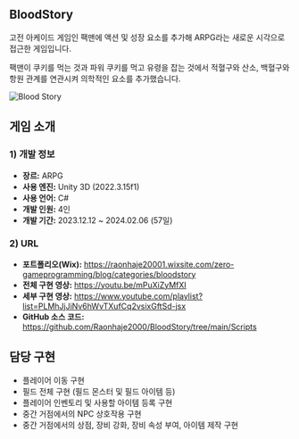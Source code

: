 ## BloodStory
고전 아케이드 게임인 팩맨에 액션 및 성장 요소를 추가해 ARPG라는 새로운 시각으로 접근한 게임입니다.

팩맨이 쿠키를 먹는 것과 파워 쿠키를 먹고 유령을 잡는 것에서 적혈구와 산소, 백혈구와 항원 관계를 연관시켜 의학적인 요소를 추가했습니다.


![Blood Story](https://github.com/Raonhaje2000/BloodStory/assets/81238355/05180d70-3922-404a-a50b-f60d3658d5f2)


## 게임 소개

### 1) 개발 정보
+ **장르:** ARPG
+ **사용 엔진:** Unity 3D (2022.3.15f1)
+ **사용 언어:** C#
+ **개발 인원:** 4인
+ **개발 기간:** 2023.12.12 ~ 2024.02.06 (57일)

### 2) URL
+ **포트폴리오(Wix):** https://raonhaje20001.wixsite.com/zero-gameprogramming/blog/categories/bloodstory
+ **전체 구현 영상:** https://youtu.be/mPuXiZyMfXI
+ **세부 구현 영상:** https://www.youtube.com/playlist?list=PLMhJjJiNv6hWvTXufCq2vsixGftSd-jsx
+ **GitHub 소스 코드:** https://github.com/Raonhaje2000/BloodStory/tree/main/Scripts


## 담당 구현

+ 플레이어 이동 구현
+ 필드 전체 구현 (필드 몬스터 및 필드 아이템 등)
+ 플레이어 인벤토리 및 사용할 아이템 등록 구현
+ 중간 거점에서의 NPC 상호작용 구현
+ 중간 거점에서의 상점, 장비 강화, 장비 속성 부여, 아이템 제작 구현
